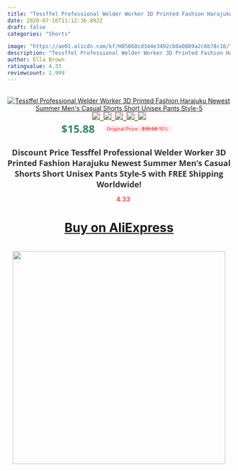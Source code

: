 ```yaml
---
title: "Tessffel Professional Welder Worker 3D Printed Fashion Harajuku Newest Summer Men's Casual Shorts Short Unisex Pants Style-5"
date: 2020-07-16T11:12:36.892Z
draft: false
categories: "Shorts"

image: "https://ae01.alicdn.com/kf/H85868cd344e3492cb0a0889a2c6b78c16/Tessffel-Professional-Welder-Worker-3D-Printed-Fashion-Harajuku-Newest-Summer-Men-s-Casual-Shorts-Short-Unisex.jpg"
description: "Tessffel Professional Welder Worker 3D Printed Fashion Harajuku Newest Summer Men's Casual Shorts Short Unisex Pants Style-5"
author: Ella Brown
ratingvalue: 4.33
reviewcount: 1.999
---
```

<br>
<div style="text-align: center;">
<a href="https://s.click.aliexpress.com/e/_9jg8f3" target="_blank" rel="nofollow noopener noreferrer"><img alt="Tessffel Professional Welder Worker 3D Printed Fashion Harajuku Newest Summer Men's Casual Shorts Short Unisex Pants Style-5" class="magnifier-image" src="https://ae01.alicdn.com/kf/H85868cd344e3492cb0a0889a2c6b78c16/Tessffel-Professional-Welder-Worker-3D-Printed-Fashion-Harajuku-Newest-Summer-Men-s-Casual-Shorts-Short-Unisex.jpg_640x640.jpg">
<br>
<img style="border:1px solid salmon" src="https://ae01.alicdn.com/kf/H85868cd344e3492cb0a0889a2c6b78c16/Tessffel-Professional-Welder-Worker-3D-Printed-Fashion-Harajuku-Newest-Summer-Men-s-Casual-Shorts-Short-Unisex.jpg_120x120.jpg">&nbsp;&nbsp;<img style="border:1px solid salmon" src="https://ae01.alicdn.com/kf/Hfd0d596126774967ad8554cd4a15f653f/Tessffel-Professional-Welder-Worker-3D-Printed-Fashion-Harajuku-Newest-Summer-Men-s-Casual-Shorts-Short-Unisex.jpg_120x120.jpg">&nbsp;&nbsp;<img style="border:1px solid salmon" src="_120x120.jpg">&nbsp;&nbsp;<img style="border:1px solid salmon" src="_120x120.jpg">&nbsp;&nbsp;<img style="border:1px solid salmon" src="https://ae01.alicdn.com/kf/H5e832ed9f8734cb3ae58c4438910797fD/Tessffel-Professional-Welder-Worker-3D-Printed-Fashion-Harajuku-Newest-Summer-Men-s-Casual-Shorts-Short-Unisex.jpg_120x120.jpg"></a></div><br0>
<div style="text-align: center;"><span style="background-color: white; border: 0px; box-sizing: border-box; color: seagreen; display: inline-block; font-family: &quot;open sans&quot; , &quot;arial&quot; , &quot;helvetica&quot; , sans-serif , &quot;heiti&quot;; font-size: 24px; font-stretch: inherit; font-weight: 700; line-height: inherit; margin: 0px 10px 0px 0px; padding: 0px; vertical-align: middle;">$15.88 </span>
<span style="background: rgb(255 , 241 , 241); border-radius: 3px; border: 0px; box-sizing: border-box; color: #ff4747; display: inline-block; font-family: inherit; font-size: 12px; font-stretch: inherit; font-style: inherit; font-variant: inherit; font-weight: 600; line-height: inherit; margin: 0px; padding: 2px 5px; transform: scale(0.9); vertical-align: middle;">Original Price : <b style="text-decoration: line-through;">$18.68 </b> 15%&nbsp;&nbsp;</span></div>
<h1 style="color: #333333; display: inline-block; font-family: &quot;open sans&quot; , &quot;arial&quot; , &quot;helvetica&quot; , sans-serif , &quot;heiti&quot;; font-size: 18px; font-stretch: inherit; font-weight: 700; text-align: center;">Discount Price Tessffel Professional Welder Worker 3D Printed Fashion Harajuku Newest Summer Men's Casual Shorts Short Unisex Pants Style-5 with FREE Shipping Worldwide!</h1>
<div style="color: #ff4747; text-align: center;">
<img src="https://4.bp.blogspot.com/-M0ZcTcb-5uY/XleCXlxnR4I/AAAAAAAAAEc/OrjgMkXV1oMQFaCRZj5HQwOCBcu3w1FegCPcBGAYYCw/s1600/star.png" style="height: 15px;">&nbsp;<b>4.33</b></div>
<div class="button_cont" align="center"><a class="buynow_a" href="https://s.click.aliexpress.com/e/_9jg8f3" target="_blank" rel="nofollow noopener noreferrer"><H1>Buy on AliExpress</H1></a></div><br>
<div class="separator" style="clear: both; text-align: center;">
<img src="https://lh3.googleusercontent.com/-pTy5HemUv9M/XlePHvY0dAI/AAAAAAAAAE4/0nX5iRUoIWY8eMW9Dpxeirr157OZliDIgCLcBGAsYHQ/s1600/badge.gif" width="480">
</div>
